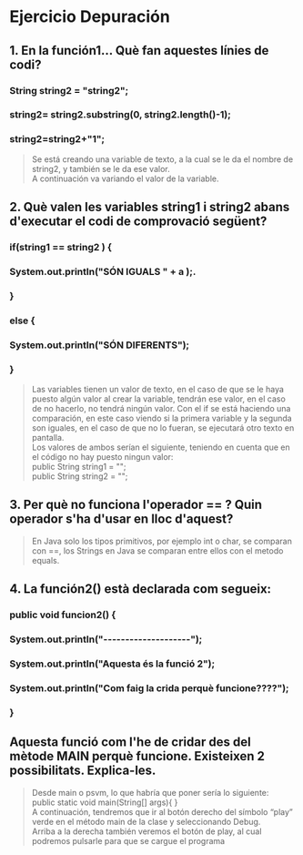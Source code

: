 # Ejercicio Depuración

## **1. En la función1... Què fan aquestes línies de codi?**
### String string2 = "string2";
### string2= string2.substring(0, string2.length()-1);
### string2=string2+"1";
> Se está creando una variable de texto, a la cual se le da el nombre de string2, y también se le da ese valor.<br>
> A continuación va variando el valor de la variable.
## **2. Què valen les variables string1 i string2 abans d'executar el codi de comprovació següent?**
### if(string1 == string2 ) {
### System.out.println("SÓN IGUALS " + a );.
### }
### else {
### System.out.println("SÓN DIFERENTS");
### }
> Las variables tienen un valor de texto, en el caso de que se le haya puesto algún valor al crear la variable, tendrán ese valor, en el caso de no hacerlo, no tendrá ningún valor. Con el if se está haciendo una comparación, en este caso viendo si la primera variable y la segunda son iguales, en el caso de que no lo fueran, se ejecutará otro texto en pantalla.<br>
> Los valores de ambos serían el siguiente, teniendo en cuenta que en el código no hay puesto ningun valor:<br>
> public String string1 = "";<br>
> public String string2 = "";
## **3. Per què no funciona l'operador == ? Quin operador s'ha d'usar en lloc d'aquest?**
>En Java solo los tipos primitivos, por ejemplo int o char, se comparan con ==, los Strings en Java se comparan entre ellos con el metodo equals.
## **4. La función2() està declarada com segueix:**
### public void funcion2() {
### System.out.println("--------------------");
### System.out.println("Aquesta és la funció 2");
### System.out.println("Com faig la crida perquè funcione????");
### } 
## **Aquesta   funció   com   l'he   de   cridar   des   del   mètode   MAIN   perquè   funcione.   Existeixen   2 possibilitats. Explica-les.**
> Desde main o psvm, lo que habría que poner sería lo siguiente:<br>
> public static void main(String[] args){ }<br>
> A continuación, tendremos que ir al   botón   derecho   del   símbolo
“play”   verde   en   el   método   main   de   la   clase   y
seleccionando Debug.<br>
> Arriba a la derecha también veremos el botón de play, al cual podremos pulsarle para que se cargue el programa